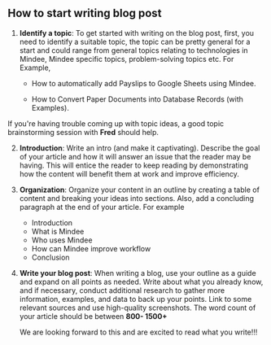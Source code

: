 

## **How to start writing blog post**

1. **Identify a topic**: To get started with writing on the blog post, first, you need to identify a suitable topic, the topic can be pretty general for a start and could range from general topics relating to technologies in Mindee,  Mindee specific topics, problem-solving topics etc.  For Example,

     * How to automatically add Payslips to Google Sheets using Mindee.

     * How to Convert Paper Documents into Database Records (with Examples).
 
If you're having trouble coming up with topic ideas, a good topic brainstorming session with **Fred** should help.

2. **Introduction**: Write an intro (and make it captivating). Describe the goal of your article and how it will answer an issue that the reader may be having. This will entice the reader to keep reading by demonstrating how the content will benefit them at work and improve efficiency.
3. **Organization**: Organize your content in an outline by creating a table of content and breaking your ideas into sections. Also, add a concluding paragraph at the end of your article. For example
    * Introduction
    * What is Mindee
    * Who uses Mindee
    * How can Mindee improve workflow
    * Conclusion

4. **Write your blog post**: When writing a blog, use your outline as a guide and expand on all points as needed. Write about what you already know, and if necessary, conduct additional research to gather more information, examples, and data to back up your points. Link to some relevant sources and use high-quality screenshots. The word count of your article should be between **800- 1500+**
      
      We are looking forward to this and are excited to read what you write!!!
